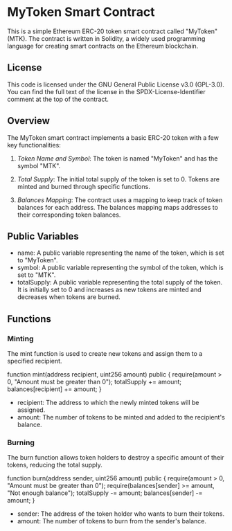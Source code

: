 # MyToken Smart Contract

This is a simple Ethereum ERC-20 token smart contract called "MyToken" (MTK). The contract is written in Solidity, a widely used programming language for creating smart contracts on the Ethereum blockchain.

## License

This code is licensed under the GNU General Public License v3.0 (GPL-3.0). You can find the full text of the license in the SPDX-License-Identifier comment at the top of the contract.

## Overview

The MyToken smart contract implements a basic ERC-20 token with a few key functionalities:

1. *Token Name and Symbol*: The token is named "MyToken" and has the symbol "MTK".

2. *Total Supply*: The initial total supply of the token is set to 0. Tokens are minted and burned through specific functions.

3. *Balances Mapping*: The contract uses a mapping to keep track of token balances for each address. The balances mapping maps addresses to their corresponding token balances.

## Public Variables

- name: A public variable representing the name of the token, which is set to "MyToken".
- symbol: A public variable representing the symbol of the token, which is set to "MTK".
- totalSupply: A public variable representing the total supply of the token. It is initially set to 0 and increases as new tokens are minted and decreases when tokens are burned.

## Functions

### Minting

The mint function is used to create new tokens and assign them to a specified recipient.

function mint(address recipient, uint256 amount) public {
    require(amount > 0, "Amount must be greater than 0");
    totalSupply += amount;
    balances[recipient] += amount;
}

- recipient: The address to which the newly minted tokens will be assigned.
- amount: The number of tokens to be minted and added to the recipient's balance.

### Burning

The burn function allows token holders to destroy a specific amount of their tokens, reducing the total supply.

function burn(address sender, uint256 amount) public {
    require(amount > 0, "Amount must be greater than 0");
    require(balances[sender] >= amount, "Not enough balance");
    totalSupply -= amount;
    balances[sender] -= amount;
}

- sender: The address of the token holder who wants to burn their tokens.
- amount: The number of tokens to burn from the sender's balance.
